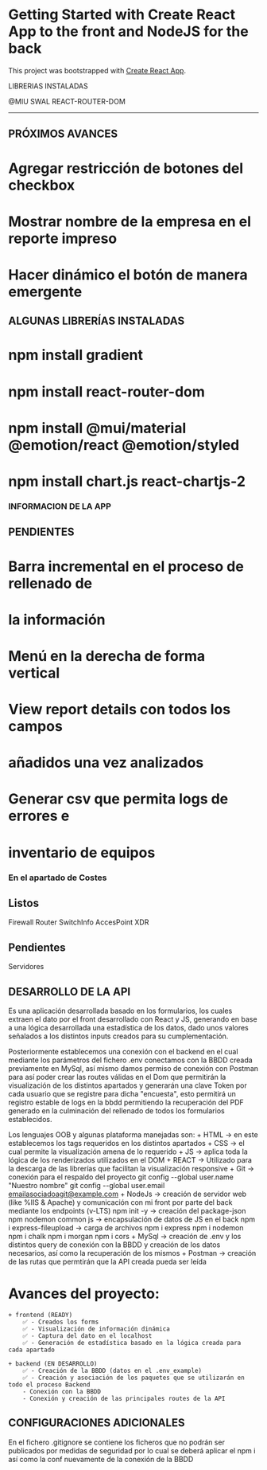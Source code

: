 # Getting Started with Create React App to the front and NodeJS for the back

This project was bootstrapped with [Create React App](https://github.com/facebook/create-react-app).

LIBRERIAS INSTALADAS

@MIU
SWAL
REACT-ROUTER-DOM


******************************************************************************************************************************************************************************************************************************************

## PRÓXIMOS AVANCES

# Agregar restricción de botones del checkbox
# Mostrar nombre de la empresa en el reporte impreso
# Hacer dinámico el botón de manera emergente

## ALGUNAS LIBRERÍAS INSTALADAS

# npm install gradient
# npm install react-router-dom
# npm install @mui/material @emotion/react @emotion/styled
# npm install chart.js react-chartjs-2

### INFORMACION DE LA APP
## PENDIENTES

# Barra incremental en el proceso de rellenado de
#   la información
# Menú en la derecha de forma vertical
# View report details con todos los campos
#   añadidos una vez analizados
# Generar csv que permita logs de errores e
#   inventario de equipos  

### En el apartado de Costes
## Listos
Firewall
Router
SwitchInfo
AccesPoint
XDR

## Pendientes
Servidores

## DESARROLLO DE LA API

Es una aplicación desarrollada basado en los formularios, los cuales extraen el dato por el front desarrollado con React y JS, generando en base a una lógica desarrollada una estadística de los datos, dado unos valores señalados a los distintos inputs creados para su cumplementación.

Posteriormente establecemos una conexión con el backend en el cual mediante los parámetros del fichero .env conectamos con la BBDD creada previamente en MySql, así mismo damos permiso de conexión con Postman para así poder crear las routes válidas en el Dom que permitirán la visualización de los distintos apartados y generarán una clave Token por cada usuario que se registre para dicha "encuesta", esto permitirá un registro estable de logs en la bbdd permitiendo la recuperación del PDF generado en la culminación del rellenado de todos los formularios establecidos.

Los lenguajes OOB y algunas plataforma manejadas son:
    + HTML -> en este establecemos los tags requeridos en los distintos apartados
    + CSS -> el cual permite la visualización amena de lo requerido
    + JS -> aplica toda la lógica de los renderizados utilizados en el DOM
    + REACT -> Utilizado para la descarga de las librerías que facilitan la visualización responsive
    + Git -> conexión para el respaldo del proyecto
            git config --global user.name "Nuestro nombre"
            git config --global user.email emailasociadoagit@example.com
    + NodeJs -> creación de servidor web (like %IIS & Apache) y comunicación con mi front por parte del back mediante los 
                endpoints (v-LTS)
                    npm init -y -> creación del package-json
                    npm nodemon 
                    common js -> encapsulación de datos de JS en el back
                    npm i express-fileupload -> carga de archivos
                    npm i express
                    npm i nodemon
                    npm i chalk
                    npm i morgan
                    npm i cors
    + MySql -> creación de .env y los distintos query de conexión con la BBDD y creación de los datos necesarios,
                así como la recuperación de los mismos
    + Postman -> creación de las rutas que permtirán que la API creada pueda ser leída

# Avances del proyecto:
    + frontend (READY)
        ✅ - Creados los forms
        ✅ - Visualización de información dinámica
        ✅ - Captura del dato en el localhost
        ✅ - Generación de estadística basado en la lógica creada para cada apartado

    + backend (EN DESARROLLO)
        ✅ - Creación de la BBDD (datos en el .env_example)
        ✅ - Creación y asociación de los paquetes que se utilizarán en todo el proceso Backend
        - Conexión con la BBDD
        - Conexión y creación de las principales routes de la API

## CONFIGURACIONES ADICIONALES

En el fichero .gitignore se contiene los ficheros que no podrán ser publicados por medidas de seguridad
    por lo cual se deberá aplicar el npm i así como la conf nuevamente de la conexión de la BBDD
